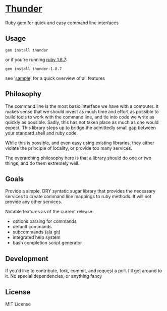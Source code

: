 [Thunder](http://stevenkaras.github.com/thunder)
=======
Ruby gem for quick and easy command line interfaces

Usage
-----

    gem install thunder

or if you're running [ruby 1.8.7](http://www.ruby-lang.org/en/news/2011/10/06/plans-for-1-8-7):

    gem install thunder-1.8.7

see '[sample](http://github.com/stevenkaras/thunder/blob/master/sample)' for a quick overview of all features

Philosophy
----------
The command line is the most basic interface we have with a computer. It makes sense that we should invest as much time and effort as possible to build tools to work with the command line, and tie into code we write as quickly as possible. Sadly, this has not taken place as much as one would expect. This library steps up to bridge the admittedly small gap between your standard shell and ruby code.

While this is possible, and even easy using existing libraries, they either violate the principle of locality, or provide too many services.

The overarching philosophy here is that a library should do one or two things, and do them extremely well.

Goals
-----
Provide a simple, DRY syntatic sugar library that provides the necessary services to create command line mappings to ruby methods. It will not provide any other services.

Notable features as of the current release:

  * options parsing for commands
  * default commands
  * subcommands (ala git)
  * integrated help system
  * bash completion script generator

Development
-----------
If you'd like to contribute, fork, commit, and request a pull. I'll get around to it. No special dependencies, or anything fancy

License
-------
MIT License
